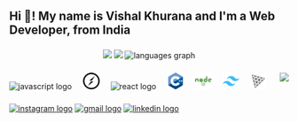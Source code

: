 <h2 align="left">Hi 👋! My name is Vishal Khurana and I'm a Web Developer, from India</h2>

###

<div align="center">
  <img
    src="https://github-readme-streak-stats.herokuapp.com?user=iamvishalkhurana&date_format=M%20j%5B%2C%20Y%5D&theme=github_dark&hide_border=true" height="150"  />

<img src="http://github-profile-summary-cards.vercel.app/api/cards/profile-details?username=iamvishalkhurana&theme=github_dark" height="150"  />
  <img src="https://github-readme-stats.vercel.app/api/top-langs?username=iamvishalkhurana&theme=github_dark"&locale=en&hide_title=false&layout=compact&card_width=500&langs_count=5&hide_border=false" height="150" alt="languages graph"  />
</div>

###

<img align="right" height="150" src="https://miro.medium.com/max/1290/0*s2ivt9cecdqsXvts.gif"  />

###

<div align="left">
  <img src="https://cdn.jsdelivr.net/gh/devicons/devicon/icons/javascript/javascript-original.svg" height="30" alt="javascript logo"  />
  <img width="12" />
  <img src="https://github.com/devicons/devicon/blob/v2.16.0/icons/socketio/socketio-original.svg" height="30" alt="typescript logo"  />
  <img width="12" />
  <img src="https://cdn.jsdelivr.net/gh/devicons/devicon/icons/react/react-original.svg" height="30" alt="react logo"  />
  <img width="12" />
  <img src="https://github.com/devicons/devicon/blob/v2.16.0/icons/cplusplus/cplusplus-original.svg" height="30" alt="html5 logo"  />
  <img width="12" />
  <img src="https://github.com/devicons/devicon/blob/v2.16.0/icons/nodejs/nodejs-plain-wordmark.svg" height="30" alt="nodejs logo"  />
  <img width="12" />
  <img src="https://github.com/devicons/devicon/blob/v2.16.0/icons/tailwindcss/tailwindcss-original.svg" height="30" alt="tailwind logo"  />
  <img width="12" />
  <img src="https://github.com/devicons/devicon/blob/v2.16.0/icons/threejs/threejs-original.svg" height="30" alt="threejs logo"  />
</div>

###

<div align="left">
  
 <a href="https://www.instagram.com/youvish.pvt/" target="_blank"> <img src="https://img.shields.io/static/v1?message=Instagram&logo=instagram&label=&color=E4405F&logoColor=white&labelColor=&style=for-the-badge" height="35" alt="instagram logo"  /></a>
  <a href="mailto:khuranavishal000@gmail.com" target="_blank"><img src="https://img.shields.io/static/v1?message=Gmail&logo=gmail&label=&color=D14836&logoColor=white&labelColor=&style=for-the-badge" height="35" alt="gmail logo"  /></a>
  <a href="https://www.linkedin.com/in/vishal-khurana-867632223/" target="_blank"><img src="https://img.shields.io/static/v1?message=LinkedIn&logo=linkedin&label=&color=0077B5&logoColor=white&labelColor=&style=for-the-badge" height="35" alt="linkedin logo"  /></a>
</div>

###

<br clear="both">


###
